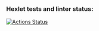 ### Hexlet tests and linter status:
[![Actions Status](https://github.com/7h9bqHqXVC/fullstack-javascript-project-44/workflows/hexlet-check/badge.svg)](https://github.com/7h9bqHqXVC/fullstack-javascript-project-44/actions)